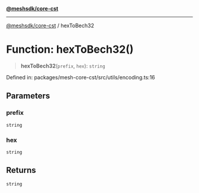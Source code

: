 [**@meshsdk/core-cst**](../README.md)

***

[@meshsdk/core-cst](../globals.md) / hexToBech32

# Function: hexToBech32()

> **hexToBech32**(`prefix`, `hex`): `string`

Defined in: packages/mesh-core-cst/src/utils/encoding.ts:16

## Parameters

### prefix

`string`

### hex

`string`

## Returns

`string`
